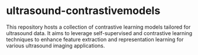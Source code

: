 # ultrasound-contrastivemodels
This repository hosts a collection of contrastive learning models tailored for ultrasound data. It aims to leverage self-supervised and contrastive learning techniques to enhance feature extraction and representation learning for various ultrasound imaging applications. 
